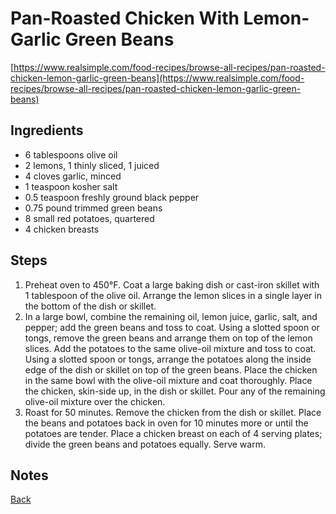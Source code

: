 # Pan-Roasted Chicken With Lemon-Garlic Green Beans
[https://www.realsimple.com/food-recipes/browse-all-recipes/pan-roasted-chicken-lemon-garlic-green-beans](https://www.realsimple.com/food-recipes/browse-all-recipes/pan-roasted-chicken-lemon-garlic-green-beans)

## Ingredients

- 6 tablespoons olive oil
- 2 lemons, 1 thinly sliced, 1 juiced
- 4 cloves garlic, minced
- 1 teaspoon kosher salt
- 0.5 teaspoon freshly ground black pepper
- 0.75 pound trimmed green beans
- 8 small red potatoes, quartered
- 4 chicken breasts

## Steps

1. Preheat oven to 450°F. Coat a large baking dish or cast-iron skillet with 1 tablespoon of the olive oil. Arrange the lemon slices in a single layer in the bottom of the dish or skillet.
2. In a large bowl, combine the remaining oil, lemon juice, garlic, salt, and pepper; add the green beans and toss to coat. Using a slotted spoon or tongs, remove the green beans and arrange them on top of the lemon slices. Add the potatoes to the same olive-oil mixture and toss to coat. Using a slotted spoon or tongs, arrange the potatoes along the inside edge of the dish or skillet on top of the green beans. Place the chicken in the same bowl with the olive-oil mixture and coat thoroughly. Place the chicken, skin-side up, in the dish or skillet. Pour any of the remaining olive-oil mixture over the chicken.
3. Roast for 50 minutes. Remove the chicken from the dish or skillet. Place the beans and potatoes back in oven for 10 minutes more or until the potatoes are tender. Place a chicken breast on each of 4 serving plates; divide the green beans and potatoes equally. Serve warm.

## Notes

[Back](../readme.md)